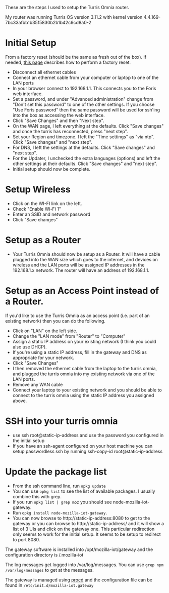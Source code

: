 These are the steps I used to setup the Turris Omnia router.

My router was running Turris OS version 3.11.2 with kernel version 4.4.169-7bc33afbb1b35f5830b2b1b42c9cd8a0-2

# Initial Setup
From a factory reset (should be the same as fresh out of the box). If needed, [this page](https://doc.turris.cz/doc/en/howto/omnia_factory_reset) describes how to perform a factory reset.
* Disconnect all ethernet cables
* Connect an ethernet cable from your computer or laptop to one of the LAN ports
* In your browser connect to 192.168.1.1. This connects you to the Foris web interface.
* Set a password, and under "Advanced administration" change from "Don't set this password" to one of the other settings. If you choose "Use Foris password" then the same password will be used for ssh'ing into the box as accessing the web interface.
* Click "Save Changes" and then "Next step".
* On the WAN page, I left everything at the defaults. Click "Save changes" and once the turris has reconnected, press "next step".
* Set your Region and timezone. I left the "Time settings" as "via ntp". Click "Save changes" and "next step".
* For DNS, I left the settings at the defaults. Click "Save changes" and "next step".
* For the Updater, I unchecked the extra languages (options) and left the other settings at their defaults. Click "Save changes" and "next step".
* Initial setup should now be complete.

# Setup Wireless
* Click on the WI-FI  link on the left.
* Check "Enable Wi-Fi 1"
* Enter an SSID and network password
* Click "Save changes"

# Setup as a Router
* Your Turris Omnia should now be setup as a Router. It will have a cable plugged into the WAN size which goes to the internet, and devices on wireless and the LAN ports will be assigned IP addresses in the 192.168.1.x network. The router will have an address of 192.168.1.1.

# Setup as an Access Point instead of a Router.
If you'd like to use the Turris Omnia as an access point (i.e. part of an existing network) then you can do the following.
* Click on "LAN" on the left side.
* Change the "LAN mode" from "Router" to "Computer"
* Assign a static IP address on your existing network (I think you could also use DHCP).
* If you're using a static IP address, fill in the gateway and DNS as appropriate for your network.
* Click "Save Changes"
* I then removed the ethernet cable from the laptop to the turris omnia, and plugged the turris omnia into my existing network via one of the LAN ports.
* Remove any WAN cable
* Connect your laptop to your existing network and you should be able to connect to the turris omnia using the static IP address you assigned above.

# SSH into your turris omnia
* use ssh root@static-ip-address and use the password you configured in the initial setup
* If you have an ssh-agent configured on your host machine you can setup passwordless ssh by running ssh-copy-id root@static-ip-address

# Update the package list
* From the ssh command line, run `opkg update`
* You can use `opkg list` to see the list of available packages. I usually combine this with grep.
* If you run `opkg list | grep moz` you should see node-mozilla-iot-gateway.
* Run `opkg install node-mozilla-iot-gateway`.
* You can now browse to http://static-ip-address:8080 to get to the gateway or you can browse to http://static-ip-address/ and it will show a list of 3 UIs and click on the gateway one. This particular redirection only seems to work for the initial setup. It seems to be setup to redirect to port 8080.

The gateway software is installed into /opt/mozilla-iot/gateway and the configuration directory is /.mozilla-iot

The log messages get logged into /var/log/messages. You can use `grep npm /var/log/messages` to get at the messages.

The gateway is managed using [procd](https://openwrt.org/docs/techref/procd) and the configuration file can be found in `/etc/init.d/mozilla-iot.gateway`